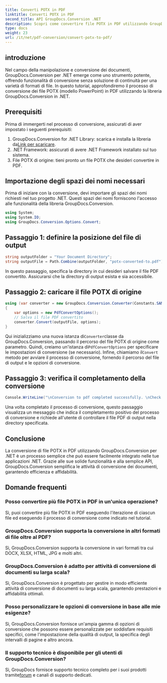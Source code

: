 ```yaml
---
title: Converti POTX in PDF
linktitle: Converti POTX in PDF
second_title: API GroupDocs.Conversion .NET
description: Scopri come convertire file POTX in PDF utilizzando GroupDocs.Conversion per .NET. Segui questo tutorial passo passo per convertire i documenti senza problemi.
type: docs
weight: 23
url: /it/net/pdf-conversion/convert-potx-to-pdf/
---
```

## introduzione
Nel campo della manipolazione e conversione dei documenti, GroupDocs.Conversion per .NET emerge come uno strumento potente, offrendo funzionalità di conversione senza soluzione di continuità per una varietà di formati di file. In questo tutorial, approfondiremo il processo di conversione dei file POTX (modello PowerPoint) in PDF utilizzando la libreria GroupDocs.Conversion in .NET.
## Prerequisiti
Prima di immergerti nel processo di conversione, assicurati di aver impostato i seguenti prerequisiti:
1.  GroupDocs.Conversion for .NET Library: scarica e installa la libreria da[Link per scaricare](https://releases.groupdocs.com/conversion/net/).
2. .NET Framework: assicurati di avere .NET Framework installato sul tuo sistema.
3. File POTX di origine: tieni pronto un file POTX che desideri convertire in PDF.

## Importazione degli spazi dei nomi necessari
Prima di iniziare con la conversione, devi importare gli spazi dei nomi richiesti nel tuo progetto .NET. Questi spazi dei nomi forniscono l'accesso alle funzionalità della libreria GroupDocs.Conversion.
```csharp
using System;
using System.IO;
using GroupDocs.Conversion.Options.Convert;
```
## Passaggio 1: definire la posizione del file di output
```csharp
string outputFolder = "Your Document Directory";
string outputFile = Path.Combine(outputFolder, "potx-converted-to.pdf");
```
In questo passaggio, specifica la directory in cui desideri salvare il file PDF convertito. Assicurarsi che la directory di output esista e sia accessibile.
## Passaggio 2: caricare il file POTX di origine
```csharp
using (var converter = new GroupDocs.Conversion.Converter(Constants.SAMPLE_POTX))
{
    var options = new PdfConvertOptions();
    // Salva il file PDF convertito
    converter.Convert(outputFile, options);
}
```
 Qui inizializziamo una nuova istanza di`Converter`classe da GroupDocs.Conversion, passando il percorso del file POTX di origine come parametro. Quindi, creiamo un'istanza di`PdfConvertOptions` per specificare le impostazioni di conversione (se necessario). Infine, chiamiamo il`Convert` metodo per avviare il processo di conversione, fornendo il percorso del file di output e le opzioni di conversione.
## Passaggio 3: verifica il completamento della conversione
```csharp
Console.WriteLine("\nConversion to pdf completed successfully. \nCheck output in {0}", outputFolder);
```
Una volta completato il processo di conversione, questo passaggio visualizza un messaggio che indica il completamento positivo del processo di conversione e richiede all'utente di controllare il file PDF di output nella directory specificata.

## Conclusione
La conversione di file POTX in PDF utilizzando GroupDocs.Conversion per .NET è un processo semplice che può essere facilmente integrato nelle tue applicazioni .NET. Grazie alle sue solide funzionalità e alla semplice API, GroupDocs.Conversion semplifica le attività di conversione dei documenti, garantendo efficienza e affidabilità.
## Domande frequenti
### Posso convertire più file POTX in PDF in un'unica operazione?
Sì, puoi convertire più file POTX in PDF eseguendo l'iterazione di ciascun file ed eseguendo il processo di conversione come indicato nel tutorial.
### GroupDocs.Conversion supporta la conversione in altri formati di file oltre al PDF?
Sì, GroupDocs.Conversion supporta la conversione in vari formati tra cui DOCX, XLSX, HTML, JPG e molti altri.
### GroupDocs.Conversion è adatto per attività di conversione di documenti su larga scala?
Sì, GroupDocs.Conversion è progettato per gestire in modo efficiente attività di conversione di documenti su larga scala, garantendo prestazioni e affidabilità ottimali.
### Posso personalizzare le opzioni di conversione in base alle mie esigenze?
Sì, GroupDocs.Conversion fornisce un'ampia gamma di opzioni di conversione che possono essere personalizzate per soddisfare requisiti specifici, come l'impostazione della qualità di output, la specifica degli intervalli di pagine e altro ancora.
### Il supporto tecnico è disponibile per gli utenti di GroupDocs.Conversion?
 Sì, GroupDocs fornisce supporto tecnico completo per i suoi prodotti tramite[forum](https://purchase.groupdocs.com/temporary-license/) e canali di supporto dedicati.